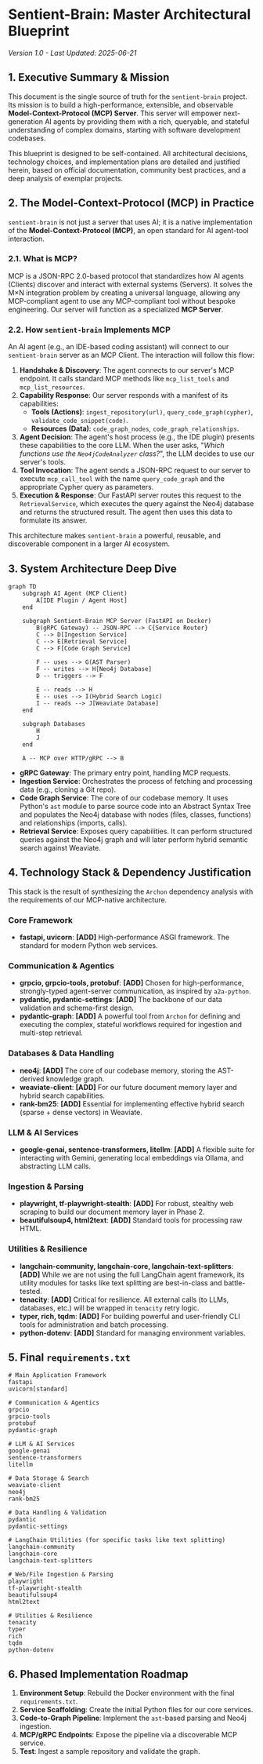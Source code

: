 # Sentient-Brain: Master Architectural Blueprint

*Version 1.0 - Last Updated: 2025-06-21*

## 1. Executive Summary & Mission

This document is the single source of truth for the `sentient-brain` project. Its mission is to build a high-performance, extensible, and observable **Model-Context-Protocol (MCP) Server**. This server will empower next-generation AI agents by providing them with a rich, queryable, and stateful understanding of complex domains, starting with software development codebases.

This blueprint is designed to be self-contained. All architectural decisions, technology choices, and implementation plans are detailed and justified herein, based on official documentation, community best practices, and a deep analysis of exemplar projects.

## 2. The Model-Context-Protocol (MCP) in Practice

`sentient-brain` is not just a server that uses AI; it is a native implementation of the **Model-Context-Protocol (MCP)**, an open standard for AI agent-tool interaction.

### 2.1. What is MCP?

MCP is a JSON-RPC 2.0-based protocol that standardizes how AI agents (Clients) discover and interact with external systems (Servers). It solves the M×N integration problem by creating a universal language, allowing any MCP-compliant agent to use any MCP-compliant tool without bespoke engineering. Our server will function as a specialized **MCP Server**.

### 2.2. How `sentient-brain` Implements MCP

An AI agent (e.g., an IDE-based coding assistant) will connect to our `sentient-brain` server as an MCP Client. The interaction will follow this flow:

1.  **Handshake & Discovery**: The agent connects to our server's MCP endpoint. It calls standard MCP methods like `mcp_list_tools` and `mcp_list_resources`.
2.  **Capability Response**: Our server responds with a manifest of its capabilities:
    *   **Tools (Actions)**: `ingest_repository(url)`, `query_code_graph(cypher)`, `validate_code_snippet(code)`.
    *   **Resources (Data)**: `code_graph_nodes`, `code_graph_relationships`.
3.  **Agent Decision**: The agent's host process (e.g., the IDE plugin) presents these capabilities to the core LLM. When the user asks, "*Which functions use the `Neo4jCodeAnalyzer` class?*", the LLM decides to use our server's tools.
4.  **Tool Invocation**: The agent sends a JSON-RPC request to our server to execute `mcp_call_tool` with the name `query_code_graph` and the appropriate Cypher query as parameters.
5.  **Execution & Response**: Our FastAPI server routes this request to the `RetrievalService`, which executes the query against the Neo4j database and returns the structured result. The agent then uses this data to formulate its answer.

This architecture makes `sentient-brain` a powerful, reusable, and discoverable component in a larger AI ecosystem.

## 3. System Architecture Deep Dive

```mermaid
graph TD
    subgraph AI Agent (MCP Client)
        A[IDE Plugin / Agent Host]
    end

    subgraph Sentient-Brain MCP Server (FastAPI on Docker)
        B(gRPC Gateway) -- JSON-RPC --> C{Service Router}
        C --> D[Ingestion Service]
        C --> E[Retrieval Service]
        C --> F[Code Graph Service]

        F -- uses --> G(AST Parser)
        F -- writes --> H[Neo4j Database]
        D -- triggers --> F

        E -- reads --> H
        E -- uses --> I(Hybrid Search Logic)
        I -- reads --> J[Weaviate Database]
    end

    subgraph Databases
        H
        J
    end

    A -- MCP over HTTP/gRPC --> B
```

*   **gRPC Gateway**: The primary entry point, handling MCP requests.
*   **Ingestion Service**: Orchestrates the process of fetching and processing data (e.g., cloning a Git repo).
*   **Code Graph Service**: The core of our codebase memory. It uses Python's `ast` module to parse source code into an Abstract Syntax Tree and populates the Neo4j database with nodes (files, classes, functions) and relationships (imports, calls).
*   **Retrieval Service**: Exposes query capabilities. It can perform structured queries against the Neo4j graph and will later perform hybrid semantic search against Weaviate.

## 4. Technology Stack & Dependency Justification

This stack is the result of synthesizing the `Archon` dependency analysis with the requirements of our MCP-native architecture.

### Core Framework
*   **fastapi, uvicorn**: **[ADD]** High-performance ASGI framework. The standard for modern Python web services.

### Communication & Agentics
*   **grpcio, grpcio-tools, protobuf**: **[ADD]** Chosen for high-performance, strongly-typed agent-server communication, as inspired by `a2a-python`.
*   **pydantic, pydantic-settings**: **[ADD]** The backbone of our data validation and schema-first design.
*   **pydantic-graph**: **[ADD]** A powerful tool from `Archon` for defining and executing the complex, stateful workflows required for ingestion and multi-step retrieval.

### Databases & Data Handling
*   **neo4j**: **[ADD]** The core of our codebase memory, storing the AST-derived knowledge graph.
*   **weaviate-client**: **[ADD]** For our future document memory layer and hybrid search capabilities.
*   **rank-bm25**: **[ADD]** Essential for implementing effective hybrid search (sparse + dense vectors) in Weaviate.

### LLM & AI Services
*   **google-genai, sentence-transformers, litellm**: **[ADD]** A flexible suite for interacting with Gemini, generating local embeddings via Ollama, and abstracting LLM calls.

### Ingestion & Parsing
*   **playwright, tf-playwright-stealth**: **[ADD]** For robust, stealthy web scraping to build our document memory layer in Phase 2.
*   **beautifulsoup4, html2text**: **[ADD]** Standard tools for processing raw HTML.

### Utilities & Resilience
*   **langchain-community, langchain-core, langchain-text-splitters**: **[ADD]** While we are not using the full LangChain agent framework, its utility modules for tasks like text splitting are best-in-class and battle-tested.
*   **tenacity**: **[ADD]** Critical for resilience. All external calls (to LLMs, databases, etc.) will be wrapped in `tenacity` retry logic.
*   **typer, rich, tqdm**: **[ADD]** For building powerful and user-friendly CLI tools for administration and batch processing.
*   **python-dotenv**: **[ADD]** Standard for managing environment variables.

## 5. Final `requirements.txt`

```
# Main Application Framework
fastapi
uvicorn[standard]

# Communication & Agentics
grpcio
grpcio-tools
protobuf
pydantic-graph

# LLM & AI Services
google-genai
sentence-transformers
litellm

# Data Storage & Search
weaviate-client
neo4j
rank-bm25

# Data Handling & Validation
pydantic
pydantic-settings

# LangChain Utilities (for specific tasks like text splitting)
langchain-community
langchain-core
langchain-text-splitters

# Web/File Ingestion & Parsing
playwright
tf-playwright-stealth
beautifulsoup4
html2text

# Utilities & Resilience
tenacity
typer
rich
tqdm
python-dotenv
```

## 6. Phased Implementation Roadmap

1.  **Environment Setup**: Rebuild the Docker environment with the final `requirements.txt`.
2.  **Service Scaffolding**: Create the initial Python files for our core services.
3.  **Code-to-Graph Pipeline**: Implement the `ast`-based parsing and Neo4j ingestion.
4.  **MCP/gRPC Endpoints**: Expose the pipeline via a discoverable MCP service.
5.  **Test**: Ingest a sample repository and validate the graph.

